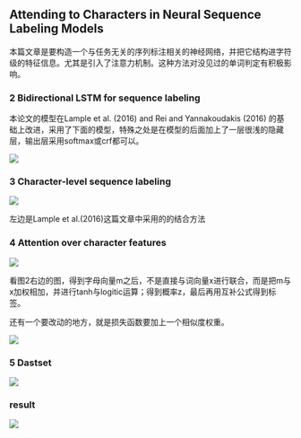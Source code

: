 ## Attending to Characters in Neural Sequence Labeling Models 

本篇文章是要构造一个与任务无关的序列标注相关的神经网络，并把它结构进字符级的特征信息。尤其是引入了注意力机制。这种方法对没见过的单词判定有积极影响。

<!--more-->

### 2 Bidirectional LSTM for sequence labeling

本论文的模型在Lample et al. (2016) and Rei and Yannakoudakis (2016) 的基础上改进，采用了下面的模型，特殊之处是在模型的后面加上了一层很浅的隐藏层，输出层采用softmax或crf都可以。

![](http://ogtxggxo6.bkt.clouddn.com/iop.png?imageslim)

### 3 Character-level sequence labeling 

![](http://ogtxggxo6.bkt.clouddn.com/nbvd.png?imageslim)



左边是Lample et al.(2016)这篇文章中采用的的结合方法

### 4 Attention over character features

![](http://ogtxggxo6.bkt.clouddn.com/er3.png?imageslim)

看图2右边的图，得到字母向量m之后，不是直接与词向量x进行联合，而是把m与x加权相加，并进行tanh与logitic运算；得到概率z，最后再用互补公式得到标签。

还有一个要改动的地方，就是损失函数要加上一个相似度权重。

![](http://ogtxggxo6.bkt.clouddn.com/56.png?imageslim)

### 5 Dastset

![](http://ogtxggxo6.bkt.clouddn.com/qqw1.png?imageslim)

### result

![](http://ogtxggxo6.bkt.clouddn.com/dd3.png?imageslim)
